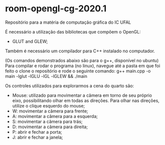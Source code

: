# room-opengl-cg-2020.1
Repositório para a matéria de computação gráfica do IC UFAL

É necessário a utilização das bibliotecas que compõem o OpenGL:
- GLUT and GLEW;

Também é necessário um compilador para C++ instalado no computador.

(Os comandos demonstrados abaixo são para o g++, disponível no ubuntu)
Para compilar e rodar o programa (no linux), navegue até a pasta em que foi feito o clone o repositório e rode o seguinte comando:
g++ main.cpp -o main -lglut -lGLU -lGL -lGLEW && ./main

Os controles utilizados para explorarmos a cena do quarto são:

- Mouse: utilizado para movimentar a câmera em torno de seu próprio eixo, possibilitando olhar em todas as direções. Para olhar nas direções, utilize o clique esquerdo do mouse;
- W: movimentar a câmera para frente;
- A: movimentar a câmera para a esquerda;
- S: movimentar a câmera para trás;
- D: movimentar a câmera para direita;
- P: abrir e fechar a porta;
- J: abrir e fechar a janela;
